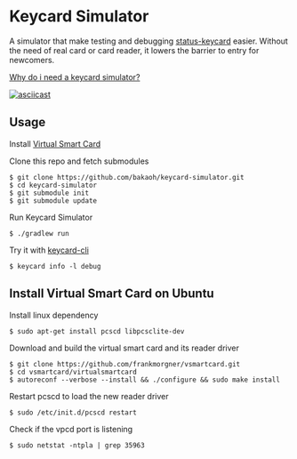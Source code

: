 # Keycard Simulator

A simulator that make testing and debugging [status-keycard](https://github.com/status-im/status-keycard) easier. Without the need of real card or card reader, it lowers the barrier to entry for newcomers.

[Why do i need a keycard simulator?](https://medium.com/@batatsar/a-status-keycard-simulator-543f2989bb41)

[![asciicast](https://asciinema.org/a/QedYAAWwsGrlZi68yWmfMCyUa.svg)](https://asciinema.org/a/QedYAAWwsGrlZi68yWmfMCyUa?speed=2&autoplay=1)

## Usage

Install [Virtual Smart Card](http://frankmorgner.github.io/vsmartcard/virtualsmartcard/README.html)

Clone this repo and fetch submodules

```
$ git clone https://github.com/bakaoh/keycard-simulator.git
$ cd keycard-simulator
$ git submodule init
$ git submodule update
```

Run Keycard Simulator

```
$ ./gradlew run
```

Try it with [keycard-cli](https://github.com/status-im/keycard-cli)
```
$ keycard info -l debug
```

## Install Virtual Smart Card on Ubuntu

Install linux dependency

```
$ sudo apt-get install pcscd libpcsclite-dev
```

Download and build the virtual smart card and its reader driver

```
$ git clone https://github.com/frankmorgner/vsmartcard.git
$ cd vsmartcard/virtualsmartcard
$ autoreconf --verbose --install && ./configure && sudo make install
```

Restart pcscd to load the new reader driver
```
$ sudo /etc/init.d/pcscd restart
```

Check if the vpcd port is listening
```
$ sudo netstat -ntpla | grep 35963
```